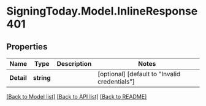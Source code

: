 
# SigningToday.Model.InlineResponse401

## Properties

Name | Type | Description | Notes
------------ | ------------- | ------------- | -------------
**Detail** | **string** |  | [optional] [default to "Invalid credentials"]

[[Back to Model list]](../README.md#documentation-for-models)
[[Back to API list]](../README.md#documentation-for-api-endpoints)
[[Back to README]](../README.md)

